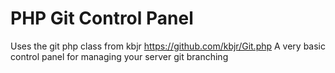 PHP Git Control Panel
=====================

Uses the git php class from kbjr https://github.com/kbjr/Git.php
A very basic control panel for managing your server git branching 

